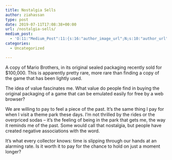 ```yaml
---
title: Nostalgia Sells
author: ziahassan
type: post
date: 2019-07-11T17:08:38+00:00
url: /nostalgia-sells/
medium_post:
  - 'O:11:"Medium_Post":11:{s:16:"author_image_url";N;s:10:"author_url";N;s:11:"byline_name";N;s:12:"byline_email";N;s:10:"cross_link";N;s:2:"id";N;s:21:"follower_notification";N;s:7:"license";N;s:14:"publication_id";N;s:6:"status";N;s:3:"url";N;}'
categories:
  - Uncategorized

---
```

A copy of Mario Brothers, in its original sealed packaging recently sold for $100,000. This is apparently pretty rare, more rare than finding a copy of the game that has been lightly used. 

The idea of value fascinates me. What value do people find in buying the original packaging of a game that can be emulated easily for free by a web browser? 

We are willing to pay to feel a piece of the past. It&#8217;s the same thing I pay for when I visit a theme park these days. I&#8217;m not thrilled by the rides or the overpriced sodas &#8211; it&#8217;s the feeling of being in the park that gets me, the way it reminds me of the past. Some would call that nostalgia, but people have created negative associations with the word.

It&#8217;s what every collector knows: time is slipping through our hands at an alarming rate. Is it worth it to pay for the chance to hold on just a moment longer?